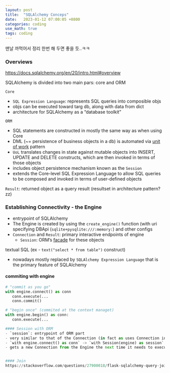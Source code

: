 ```yaml
---
layout: post
title:  "SQLAlchemy Conceps"
date:   2023-01-12 07:00:05 +0800
categories: coding
use_math: true
tags: coding
---
```


맨날 까먹어서 정리 한번 해 두면 좋을 듯..ㅋㅋ

### Overviews
https://docs.sqlalchemy.org/en/20/intro.html#overview

SQLAlchemy is divided into two main pars: core and ORM

`Core`
- `SQL Expression Language`: represents SQL queries into composible objs
- objs can be executed toward targ db, along with data from dict
- architecture for SQLAlchemy as a “database toolkit”

`ORM`
- SQL statements are constructed in mostly the same way as when using Core
- DML (~= persistence of business objects in a db) is automated via [unit of work](https://docs.sqlalchemy.org/en/20/glossary.html#term-unit-of-work) pattern
- `UoL` translates changes in state against mutable objects into INSERT, UPDATE and DELETE constructs, which are then invoked in terms of those objects
- includes object persistence mechanism known as the `Session`
- extends the Core-level SQL Expression Language to allow SQL queries to be composed and invoked in terms of user-defined objects

`Result`: returned object as a query result (resultset in architecture pattern?zz)

### Establishing Connectivity - the Engine
- entrypoint of SQLAlchemy
- The Engine is created by using the `create_engine()` function (with uri specifying DBApi (`sqlite+pysqlite:///:memory:`) and other configs
- `Connection` and `Result`: primary interactive endpoints of engine
   - `Session`: ORM’s [facade](https://docs.sqlalchemy.org/en/20/glossary.html#term-facade) for these objects

textual SQL (ex - `text("select * from table")` construct)
- nowadays mostly replaced by `SQLAlchemy Expression Language` that is the primary feature of SQLAlchemy

#### commiting with engine
```python
# "commit as you go"
with engine.connect() as conn
   conn.execute(...
   conn.commit()
```


```python
# "begin once" (commited at the context managet)
with engine.begin() as conn:
   conn.execute(...

#### Session with ORM
- `session`: entrypoint of ORM part
- very similar to that of the Connection (in fact as uses Connection inside)
- `with engine.connect() as conn` -> `with Session(engine) as session`
- gets a new Connection from the Engine the next time it needs to execute SQL against the database


#### Join
https://stackoverflow.com/questions/27900018/flask-sqlalchemy-query-join-relational-tables
